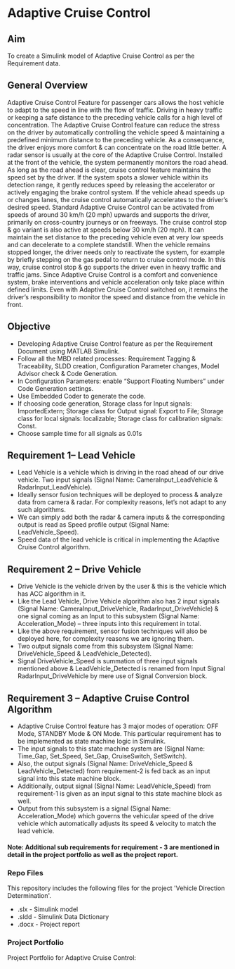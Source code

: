 # Adaptive Cruise Control

## Aim ##
To create a Simulink model of Adaptive Cruise Control as per the Requirement data.

## General Overview ##
Adaptive Cruise Control Feature for passenger cars allows the host vehicle to adapt to the speed in line with the flow of traffic. Driving in heavy traffic or keeping a safe distance to the preceding vehicle calls for a high level of concentration. The Adaptive Cruise Control feature can reduce the stress on the driver by automatically controlling the vehicle speed & maintaining a predefined minimum distance to the preceding vehicle. As a consequence, the driver enjoys more comfort & can concentrate on the road little better.
A radar sensor is usually at the core of the Adaptive Cruise Control. Installed at the front of the vehicle, the system permanently monitors the road ahead. As long as the road ahead is clear, cruise control feature maintains the speed set by the driver. If the system spots a slower vehicle within its detection range, it gently reduces speed by releasing the accelerator or actively engaging the brake control system. If the vehicle ahead speeds up or changes lanes, the cruise control automatically accelerates to the driver’s desired speed.
Standard Adaptive Cruise Control can be activated from speeds of around 30 km/h (20 mph) upwards and supports the driver, primarily on cross-country journeys or on freeways. The cruise control stop & go variant is also active at speeds below 30 km/h (20 mph). It can maintain the set distance to the preceding vehicle even at very low speeds and can decelerate to a complete standstill. When the vehicle remains stopped longer, the driver needs only to reactivate the system, for example by briefly stepping on the gas pedal to return to cruise control mode. In this way, cruise control stop & go supports the driver even in heavy traffic and traffic jams.
Since Adaptive Cruise Control is a comfort and convenience system, brake interventions and vehicle acceleration only take place within defined limits. Even with Adaptive Cruise Control switched on, it remains the driver’s responsibility to monitor the speed and distance from the vehicle in front.

## Objective ##
* Developing Adaptive Cruise Control feature as per the Requirement Document using MATLAB Simulink.
* Follow all the MBD related processes: Requirement Tagging & Traceability, SLDD creation, Configuration Parameter changes, Model Advisor check & Code Generation.
* In Configuration Parameters: enable “Support Floating Numbers” under Code Generation settings.
* Use Embedded Coder to generate the code.
* If choosing code generation, Storage class for Input signals: ImportedExtern; Storage class for Output signal: Export to File; Storage class for local signals: localizable; Storage class for calibration signals: Const.
* Choose sample time for all signals as 0.01s

## Requirement 1– Lead Vehicle ##
* Lead Vehicle is a vehicle which is driving in the road ahead of our drive vehicle. Two input signals (Signal Name: CameraInput_LeadVehicle & RadarInput_LeadVehicle).
* Ideally sensor fusion techniques will be deployed to process & analyze data from camera & radar. For complexity reasons, let’s not adapt to any such algorithms.
* We can simply add both the radar & camera inputs & the corresponding output is read as Speed profile output (Signal Name: LeadVehicle_Speed).
* Speed data of the lead vehicle is critical in implementing the Adaptive Cruise Control algorithm.

## Requirement 2 – Drive Vehicle ##
* Drive Vehicle is the vehicle driven by the user & this is the vehicle which has ACC algorithm in it.
* Like the Lead Vehicle, Drive Vehicle algorithm also has 2 input signals (Signal Name: CameraInput_DriveVehicle, RadarInput_DriveVehicle) & one signal coming as an Input to this subsystem (Signal Name: Acceleration_Mode) – three inputs into this requirement in total.
* Like the above requirement, sensor fusion techniques will also be deployed here, for complexity reasons we are ignoring them.
* Two output signals come from this subsystem (Signal Name: DriveVehicle_Speed & LeadVehicle_Detected).
* Signal DriveVehicle_Speed is summation of three input signals mentioned above & LeadVehicle_Detected is renamed from Input Signal RadarInput_DriveVehicle by mere use of Signal Conversion block.

## Requirement 3 – Adaptive Cruise Control Algorithm ##
* Adaptive Cruise Control feature has 3 major modes of operation: OFF Mode, STANDBY Mode & ON Mode. This particular requirement has to be implemented as state machine logic in Simulink.
* The input signals to this state machine system are (Signal Name: Time_Gap, Set_Speed, Set_Gap, CruiseSwitch, SetSwitch).
* Also, the output signals (Signal Name: DriveVehicle_Speed & LeadVehicle_Detected) from requirement-2 is fed back as an input signal into this state machine block.
* Additionally, output signal (Signal Name: LeadVehicle_Speed) from requirement-1 is given as an input signal to this state machine block as well.
* Output from this subsystem is a signal (Signal Name: Acceleration_Mode) which governs the vehicular speed of the drive vehicle which automatically adjusts its speed & velocity to match the lead vehicle.

#### Note: Additional sub requirements for requirement - 3 are mentioned in detail in the project portfolio as well as the project report. #### 

### Repo Files ###
This repository includes the following files for the project 'Vehicle Direction Determination'.
* .slx 	- Simulink model
* .sldd - Simulink Data Dictionary
* .docx - Project report

### Project Portfolio ###
Project Portfolio for Adaptive Cruise Control: 






